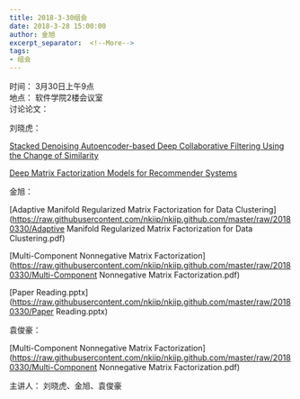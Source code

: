 ```yaml
---
title: 2018-3-30组会
date: 2018-3-28 15:00:00
author: 金旭
excerpt_separator:  <!--More-->
tags:
- 组会
---
```


时间： 3月30日上午9点  
地点： 软件学院2楼会议室  
讨论论文：

刘晓虎：

[Stacked Denoising Autoencoder-based Deep Collaborative Filtering Using the Change of Similarity](https://raw.githubusercontent.com/nkiip/nkiip.github.com/master/raw/20180330/07929729.pdf)

[Deep Matrix Factorization Models for Recommender Systems](https://raw.githubusercontent.com/nkiip/nkiip.github.com/master/raw/20180330/0447.pdf)

金旭：

[Adaptive Manifold Regularized Matrix Factorization for Data Clustering](https://raw.githubusercontent.com/nkiip/nkiip.github.com/master/raw/20180330/Adaptive Manifold Regularized Matrix Factorization for Data Clustering.pdf)

[Multi-Component Nonnegative Matrix Factorization](https://raw.githubusercontent.com/nkiip/nkiip.github.com/master/raw/20180330/Multi-Component Nonnegative Matrix Factorization.pdf)

[Paper Reading.pptx](https://raw.githubusercontent.com/nkiip/nkiip.github.com/master/raw/20180330/Paper Reading.pptx)

袁俊豪：

[Multi-Component Nonnegative Matrix Factorization](https://raw.githubusercontent.com/nkiip/nkiip.github.com/master/raw/20180330/Multi-Component Nonnegative Matrix Factorization.pdf)

主讲人： 刘晓虎、金旭、袁俊豪